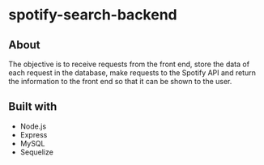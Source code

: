 # spotify-search-backend

## About

The objective is to receive requests from the front end, store the data of each request in the database, make requests to the Spotify API and return the information to the front end so that it can be shown to the user.

## Built with

- Node.js
- Express
- MySQL
- Sequelize
